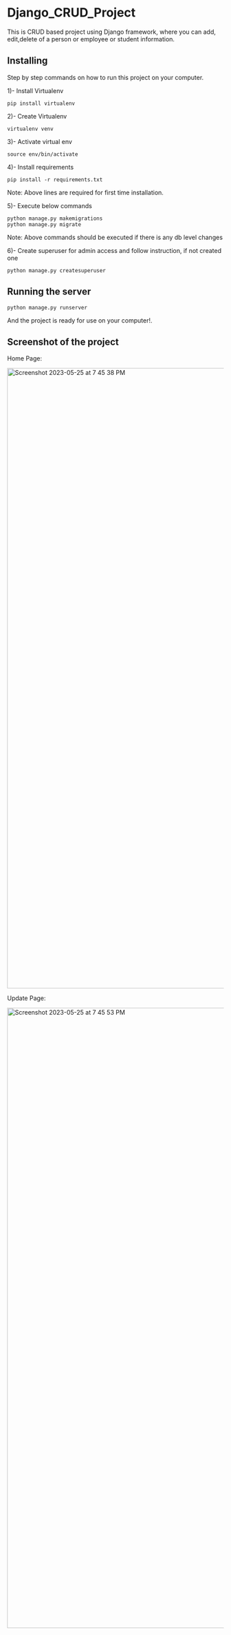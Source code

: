 # Django_CRUD_Project
This is CRUD based project using Django framework, where you can add, edit,delete of a person or employee or student information.

## Installing
Step by step commands on how to run this project on your computer.

1)- Install Virtualenv
```
pip install virtualenv
```
2)- Create Virtualenv
```
virtualenv venv
```
3)- Activate virtual env
```
source env/bin/activate
```
4)- Install requirements
```
pip install -r requirements.txt
```
Note: Above lines are required for first time installation.

5)- Execute below commands
```
python manage.py makemigrations
python manage.py migrate
```
Note: Above commands should be executed if there is any db level changes

6)- Create superuser for admin access and follow instruction, if not created one
```
python manage.py createsuperuser
```
## Running the server
```
python manage.py runserver
```
And the project is ready for use on your computer!.

## Screenshot of the project
Home Page:

<img width="1440" alt="Screenshot 2023-05-25 at 7 45 38 PM" src="https://github.com/Ajyrajput-2811/Django_CRUD_Project/assets/119350384/9b9d3e4c-f743-49f4-9fd9-11900950ea08">

Update Page:

<img width="1440" alt="Screenshot 2023-05-25 at 7 45 53 PM" src="https://github.com/Ajyrajput-2811/Django_CRUD_Project/assets/119350384/c6844143-1c10-4ef3-acd3-ba1ce9b63516">






